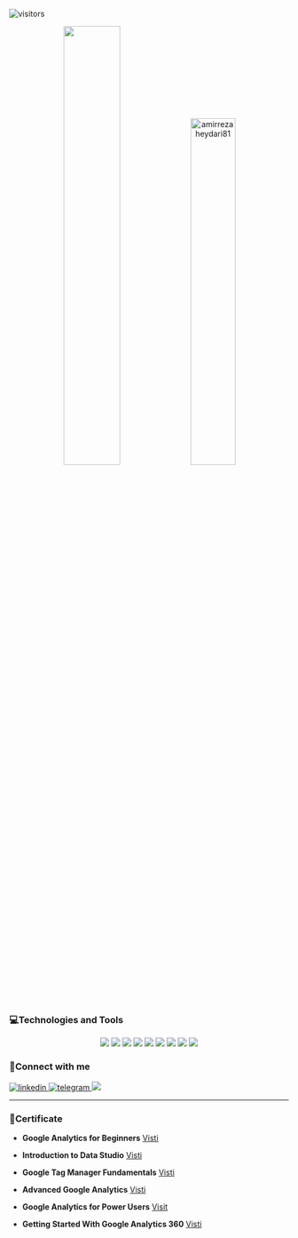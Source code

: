 ![visitors](https://visitor-badge.laobi.icu/badge?page_id=amirrezaheydari81.amirrezaheydari81)

<p align="center">

  <img width="45%" src="https://github-readme-stats.vercel.app/api?username=Amirrezaheydari81&count_private=false&show_icons=true&theme=dark&hide_border=true&icon_color=FF7B09" />
  
  <img width="40%" src="https://github-readme-stats.vercel.app/api/top-langs?username=amirrezaheydari81&show_icons=true&locale=en&layout=compact" alt="amirrezaheydari81" />
  
</p>

### 💻Technologies and Tools

<div align="center">
  <img src="https://img.shields.io/badge/-Javascript-DADADA?style=for-the-badge&logo=Javascript&color=DADADA&logoColor=151515&labelColor=DADADA">
  <img src="https://img.shields.io/badge/-Reactjs-000?style=for-the-badge&logo=React&color=DADADA&logoColor=151515&labelColor=DADADA">
  <img src="https://img.shields.io/badge/-Node.JS-000?style=for-the-badge&logo=Node.JS&color=DADADA&logoColor=151515&labelColor=DADADA">
  <img src="https://img.shields.io/badge/-Next.js-000?style=for-the-badge&logo=Next.js&color=DADADA&logoColor=151515&labelColor=DADADA">
  <img src="https://img.shields.io/badge/-Bootstrap-000?style=for-the-badge&logo=Bootstrap&color=DADADA&logoColor=151515&labelColor=DADADA">
  <img src="https://img.shields.io/badge/-Wordpress-000?style=for-the-badge&logo=Wordpress&color=DADADA&logoColor=151515&labelColor=DADADA">
  <img src="https://img.shields.io/badge/-Php-000?style=for-the-badge&logo=php&color=DADADA&logoColor=151515&labelColor=DADADA">
  <img src="https://img.shields.io/badge/-html5-000?style=for-the-badge&logo=html5&color=DADADA&logoColor=151515&labelColor=DADADA">
  <img src="https://img.shields.io/badge/-css3-000?style=for-the-badge&logo=css3&color=DADADA&logoColor=151515&labelColor=DADADA">
</div>

### 🔔Connect with me

<a href="https://www.linkedin.com/in/amirreza-heydari/">
<img alt="linkedin" src="https://img.shields.io/badge/LinkedIn-0077B5?style=for-the-badge&logo=linkedin&logoColor=white" />
</a> 
<a href="https://telegram.me/ipsar">
<img alt="telegram" src="https://img.shields.io/badge/Telegram-2CA5E0?style=for-the-badge&logo=telegram&logoColor=white" />
</a> 
<a href="https://www.instagram.com/amirrezaheydariinsta/">
<img src="https://img.shields.io/badge/Instagram-E4405F?style=for-the-badge&logo=instagram&logoColor=white&color=BA59A2" />
</a>

<br />
<hr />

### 🔶Certificate

- **Google Analytics for Beginners** [Visti](https://analytics.google.com/analytics/academy/certificate/X7fKwZ_VTP-8V_-mlmCGYw)

- **Introduction to Data Studio** [Visti](https://analytics.google.com/analytics/academy/certificate/UsNMZbPHRPyKzoL4f0ZHLA)

- **Google Tag Manager Fundamentals** [Visti](https://analytics.google.com/analytics/academy/certificate/k5yUuE6qTmqnW9VqQKmz-Q)

- **Advanced Google Analytics** [Visti](https://analytics.google.com/analytics/academy/certificate/RSubvhFnTMaC8zhJXqqoKA)

- **Google Analytics for Power Users** [Visit](https://analytics.google.com/analytics/academy/certificate/qDdHPKoiTQuGqoGDw3zkUg)

- **Getting Started With Google Analytics 360** [Visti](https://analytics.google.com/analytics/academy/certificate/pzRCRhdxQ3GOl_kk_UxB8A)

